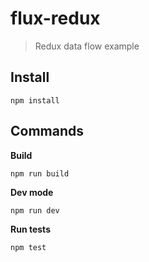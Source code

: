 # flux-redux

> Redux data flow example


## Install

```
npm install
```


## Commands

**Build**
```
npm run build
```

**Dev mode**
```
npm run dev
```

**Run tests**
```
npm test
```
